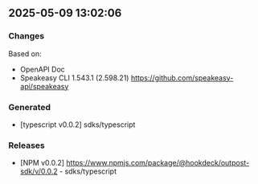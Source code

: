 

## 2025-05-09 13:02:06
### Changes
Based on:
- OpenAPI Doc  
- Speakeasy CLI 1.543.1 (2.598.21) https://github.com/speakeasy-api/speakeasy
### Generated
- [typescript v0.0.2] sdks/typescript
### Releases
- [NPM v0.0.2] https://www.npmjs.com/package/@hookdeck/outpost-sdk/v/0.0.2 - sdks/typescript